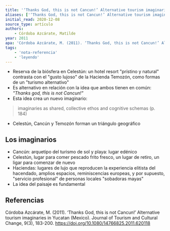 ```yaml
---
title: '‘Thanks God, this is not Cancun!’ Alternative tourism imaginaries in Yucatan (Mexico)'
aliases: ['‘Thanks God, this is not Cancun!’ Alternative tourism imaginaries in Yucatan (Mexico)', 'Córdoba Azcárate (2011)']
initial_read: 2020-12-08
source_type: artículo
authors: 
    - Córdoba Azcárate, Matilde
year: 2011
apa: 'Córdoba Azcárate, M. (2011). ‘Thanks God, this is not Cancun!’ Alternative tourism imaginaries in Yucatan (Mexico). Journal of Tourism and Cultural Change, 9(3), 183-200. https://doi.org/10.1080/14766825.2011.620118'
tags:
    - 'nota-referencia'
    - 'leyendo'
---
```

- Reserva de la biósfera en Celestún: un hotel resort "prístino y natural" contrasta con el "gusto lujoso" de la Hacienda Temozón, como formas de un "turismo alternativo"
- Es alternativo en relación con la idea que ambos tienen en común: *"Thanks god, this is not Cancun!"*
- Esta idea crea un nuevo imaginario:
>imaginaries as shared, collective ethos and cognitive schemas (p. 184)
- Celestún, Cancún y Temozón forman un triángulo geográfico

## Los imaginarios

- Cancún: arquetipo del turismo de sol y playa: lugar edénico
- Celestún, lugar para comer pescado frito fresco, un lugar de retiro, un ligar para comenzar de nuevo
- Haciendas: lugares de lujo que reproducen la experiencia elitista del hacendado, amplios espacios, reminiscencias europeas, y por supuesto, "servicio profesional" de personas locales "sobadoras mayas"
- La idea del paisaje es fundamental


## Referencias

Córdoba Azcárate, M. (2011). ‘Thanks God, this is not Cancun!’ Alternative tourism imaginaries in Yucatan (Mexico). Journal of Tourism and Cultural Change, 9(3), 183-200. https://doi.org/10.1080/14766825.2011.620118
